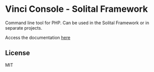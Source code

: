 # Vinci Console - Solital Framework

Command line tool for PHP. Can be used in the Solital Framework or in separate projects.

Access the documentation [here](https://solital.github.io/site/docs/4.x/vinci-console/)

## License

MIT